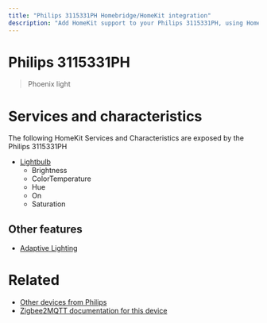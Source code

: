 ```yaml
---
title: "Philips 3115331PH Homebridge/HomeKit integration"
description: "Add HomeKit support to your Philips 3115331PH, using Homebridge, Zigbee2MQTT and homebridge-z2m."
---
```

<!---
This file has been GENERATED using src/docgen/docgen.ts
DO NOT EDIT THIS FILE MANUALLY!
-->
# Philips 3115331PH
> Phoenix light


# Services and characteristics
The following HomeKit Services and Characteristics are exposed by
the Philips 3115331PH

* [Lightbulb](../../light.md)
  * Brightness
  * ColorTemperature
  * Hue
  * On
  * Saturation


## Other features
* [Adaptive Lighting](../../light.md)


# Related
* [Other devices from Philips](../index.md#philips)
* [Zigbee2MQTT documentation for this device](https://www.zigbee2mqtt.io/devices/3115331PH.html)
